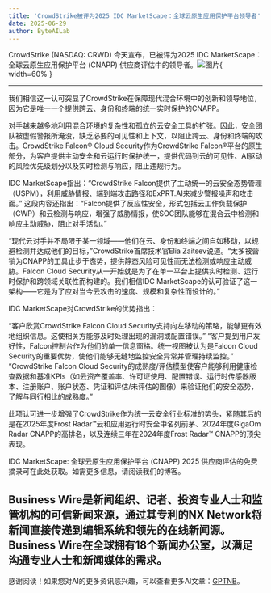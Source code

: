 ```yaml
---
title: 'CrowdStrike被评为2025 IDC MarketScape：全球云原生应用保护平台领导者'
date: 2025-06-29
author: ByteAILab
---
```


CrowdStrike (NASDAQ: CRWD) 今天宣布，已被评为2025 IDC MarketScape：全球云原生应用保护平台 (CNAPP) 供应商评估中的领导者。![图片](https://ai-techpark.com/wp-content/uploads/CrowdStrike-Named-1.jpg){ width=60% }

---
我们相信这一认可突显了CrowdStrike在保障现代混合环境中的创新和领导地位，因为它是唯一一个提供跨云、身份和终端的统一实时保护的CNAPP。

对手越来越多地利用混合环境的复杂性和孤立的云安全工具的扩张。因此，安全团队被虚假警报所淹没，缺乏必要的可见性和上下文，以阻止跨云、身份和终端的攻击。CrowdStrike Falcon® Cloud Security作为CrowdStrike Falcon®平台的原生部分，为客户提供主动安全和云运行时保护统一，提供代码到云的可见性、AI驱动的风险优先级划分以及实时检测与响应，阻止违规行为。

IDC MarketScape指出：“CrowdStrike Falcon提供了主动统一的云安全态势管理（USPM），利用威胁情报、端到端攻击路径和ExPRT.AI来减少警报噪声和攻击面。” 这段内容还指出：“Falcon提供了反应性安全，形式包括云工作负载保护（CWP）和云检测与响应，增强了威胁情报，使SOC团队能够在混合云中检测和响应主动威胁，阻止对手活动。”

“现代云对手并不局限于某一领域——他们在云、身份和终端之间自如移动，以规避检测并达成他们的目标，”CrowdStrike首席技术官Elia Zaitsev说道。“太多被营销为CNAPP的工具止步于态势，提供静态风险可见性而无法检测或响应主动威胁。Falcon Cloud Security从一开始就是为了在单一平台上提供实时检测、运行时保护和跨领域关联性而构建的。我们相信IDC MarketScape的认可验证了这一架构——它是为了应对当今云攻击的速度、规模和复杂性而设计的。”

IDC MarketScape对CrowdStrike的优势指出：

“客户欣赏CrowdStrike Falcon Cloud Security支持向左移动的策略，能够更有效地组织信息。这使相关方能够及时处理出现的漏洞或配置错误。”
“客户提到用户友好性，Falcon控制台作为他们的单一信息窗格。统一视图被认为是Falcon Cloud Security的重要优势，使他们能够无缝地监控安全异常并管理持续监控。”
“CrowdStrike Falcon Cloud Security的成熟度/评估模型使客户能够利用健康检查数据和基准KPIs（如云资产覆盖率、许可证使用、配置错误、运行时传感器版本、注册账户、账户状态、凭证和评估/未评估的图像）来验证他们的安全态势，了解与同行相比的成熟度。”

此项认可进一步增强了CrowdStrike作为统一云安全行业标准的势头，紧随其后的是在2025年度Frost Radar™云和应用运行时安全中名列前茅、2024年度GigaOm Radar CNAPP的高排名，以及连续三年在2024年度Frost Radar™ CNAPP的顶尖表现。

IDC MarketScape: 全球云原生应用保护平台 (CNAPP) 2025 供应商评估的免费摘录可在此处获取。如需更多信息，请阅读我们的博客。

Business Wire是新闻组织、记者、投资专业人士和监管机构的可信新闻来源，通过其专利的NX Network将新闻直接传递到编辑系统和领先的在线新闻源。Business Wire在全球拥有18个新闻办公室，以满足沟通专业人士和新闻媒体的需求。
---
感谢阅读！如果您对AI的更多资讯感兴趣，可以查看更多AI文章：[GPTNB](https://gptnb.com)。